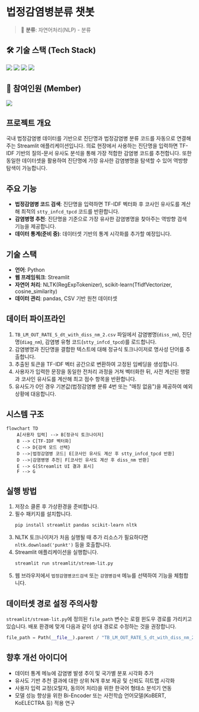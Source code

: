 # 법정감염병분류 챗봇

> 📌 **분류**: 자연어처리(NLP) - 분류

## 🛠️ 기술 스택 (Tech Stack)
<p>
  <img src="https://img.shields.io/badge/Python-3776AB?style=for-the-badge&logo=python&logoColor=white">
  <img src="https://img.shields.io/badge/pandas-150458?style=for-the-badge&logo=pandas&logoColor=white">
  <img src="https://img.shields.io/badge/scikit--learn-F7931E?style=for-the-badge&logo=scikitlearn&logoColor=white">
  <img src="https://img.shields.io/badge/Streamlit-FF4B4B?style=for-the-badge&logo=streamlit&logoColor=white">
</p>

## 👥 참여인원 (Member)
<p>
  <img src="https://img.shields.io/badge/개발%20(Development)-1명-3776AB?style=flat-square&logo=github&logoColor=white">
</p>

## 프로젝트 개요
국내 법정감염병 데이터를 기반으로 진단명과 법정감염병 분류 코드를 자동으로 연결해 주는 Streamlit 애플리케이션입니다. 의료 현장에서 사용하는 진단명을 입력하면 TF-IDF 기반의 질의-문서 유사도 분석을 통해 가장 적합한 감염병 코드를 추천합니다. 또한 동일한 데이터셋을 활용하여 진단명에 가장 유사한 감염병명을 탐색할 수 있어 역방향 탐색이 가능합니다.

## 주요 기능
- **법정감염병 코드 검색**: 진단명을 입력하면 TF-IDF 벡터화 후 코사인 유사도를 계산해 최적의 `stty_infcd_tpcd` 코드를 반환합니다.
- **감염병명 추천**: 진단명을 기준으로 가장 유사한 감염병명을 찾아주는 역방향 검색 기능을 제공합니다.
- **데이터 통계(준비 중)**: 데이터셋 기반의 통계 시각화를 추가할 예정입니다.

## 기술 스택
- **언어**: Python
- **웹 프레임워크**: Streamlit
- **자연어 처리**: NLTK(RegExpTokenizer), scikit-learn(TfidfVectorizer, cosine_similarity)
- **데이터 관리**: pandas, CSV 기반 원천 데이터셋

## 데이터 파이프라인
1. `TB_LM_OUT_RATE_S_dt_with_diss_nm_2.csv` 파일에서 감염병명(`diss_nm`), 진단명(`diag_nm`), 감염병 유형 코드(`stty_infcd_tpcd`)를 로드합니다.
2. 감염병명과 진단명을 결합한 텍스트에 대해 정규식 토크나이저로 명사성 단어를 추출합니다.
3. 추출된 토큰을 TF-IDF 벡터 공간으로 변환하여 고정된 임베딩을 생성합니다.
4. 사용자가 입력한 문장을 동일한 전처리 과정을 거쳐 벡터화한 뒤, 사전 계산된 행렬과 코사인 유사도를 계산해 최고 점수 항목을 반환합니다.
5. 유사도가 0인 경우 기본값(법정감염병 분류 4번 또는 "매칭 없음")을 제공하여 예외 상황에 대응합니다.

## 시스템 구조
```mermaid
flowchart TD
    A[사용자 입력] --> B[정규식 토크나이저]
    B --> C[TF-IDF 벡터화]
    C --> D{검색 모드 선택}
    D -->|법정감염병 코드| E[코사인 유사도 계산 후 stty_infcd_tpcd 반환]
    D -->|감염병명 추천| F[코사인 유사도 계산 후 diss_nm 반환]
    E --> G[Streamlit UI 결과 표시]
    F --> G
```

## 실행 방법
1. 저장소 클론 후 가상환경을 준비합니다.
2. 필수 패키지를 설치합니다.
   ```bash
   pip install streamlit pandas scikit-learn nltk
   ```
3. NLTK 토크나이저가 처음 실행될 때 추가 리소스가 필요하다면 `nltk.download('punkt')` 등을 호출합니다.
4. Streamlit 애플리케이션을 실행합니다.
   ```bash
   streamlit run streamlit/stream-lit.py
   ```
5. 웹 브라우저에서 `법정감염병코드검색` 또는 `감염병검색` 메뉴를 선택하여 기능을 체험합니다.

## 데이터셋 경로 설정 주의사항
`streamlit/stream-lit.py`에 정의된 `file_path` 변수는 로컬 윈도우 경로를 가리키고 있습니다. 배포 환경에 맞게 다음과 같이 상대 경로로 수정하는 것을 권장합니다.
```python
file_path = Path(__file__).parent / "TB_LM_OUT_RATE_S_dt_with_diss_nm_2.csv"
```

## 향후 개선 아이디어
- 데이터 통계 메뉴에 감염병 발생 추이 및 국가별 분포 시각화 추가
- 유사도 기반 추천 결과에 대한 상위 N개 후보 제공 및 신뢰도 히트맵 시각화
- 사용자 입력 교정(오탈자, 동의어 처리)을 위한 한국어 형태소 분석기 연동
- 모델 성능 향상을 위한 Bi-Encoder 또는 사전학습 언어모델(KoBERT, KoELECTRA 등) 적용 연구
